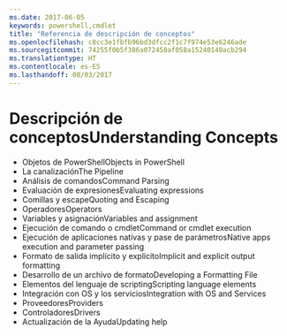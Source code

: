```yaml
---
ms.date: 2017-06-05
keywords: powershell,cmdlet
title: "Referencia de descripción de conceptos"
ms.openlocfilehash: c8cc3e1fbfb96bd3dfcc2f1c7f974e53e6246ade
ms.sourcegitcommit: 74255f0b5f386a072458af058a15240140acb294
ms.translationtype: HT
ms.contentlocale: es-ES
ms.lasthandoff: 08/03/2017
---
```

# <a name="understanding-concepts"></a><span data-ttu-id="53ff3-103">Descripción de conceptos</span><span class="sxs-lookup"><span data-stu-id="53ff3-103">Understanding Concepts</span></span>

*  <span data-ttu-id="53ff3-104">Objetos de PowerShell</span><span class="sxs-lookup"><span data-stu-id="53ff3-104">Objects in PowerShell</span></span>  
*  <span data-ttu-id="53ff3-105">La canalización</span><span class="sxs-lookup"><span data-stu-id="53ff3-105">The Pipeline</span></span>
*  <span data-ttu-id="53ff3-106">Análisis de comandos</span><span class="sxs-lookup"><span data-stu-id="53ff3-106">Command Parsing</span></span>
*  <span data-ttu-id="53ff3-107">Evaluación de expresiones</span><span class="sxs-lookup"><span data-stu-id="53ff3-107">Evaluating expressions</span></span>
*  <span data-ttu-id="53ff3-108">Comillas y escape</span><span class="sxs-lookup"><span data-stu-id="53ff3-108">Quoting and Escaping</span></span>
*  <span data-ttu-id="53ff3-109">Operadores</span><span class="sxs-lookup"><span data-stu-id="53ff3-109">Operators</span></span>
*  <span data-ttu-id="53ff3-110">Variables y asignación</span><span class="sxs-lookup"><span data-stu-id="53ff3-110">Variables and assignment</span></span>
*  <span data-ttu-id="53ff3-111">Ejecución de comando o cmdlet</span><span class="sxs-lookup"><span data-stu-id="53ff3-111">Command or cmdlet execution</span></span>
*  <span data-ttu-id="53ff3-112">Ejecución de aplicaciones nativas y pase de parámetros</span><span class="sxs-lookup"><span data-stu-id="53ff3-112">Native apps execution and parameter passing</span></span>
*  <span data-ttu-id="53ff3-113">Formato de salida implícito y explícito</span><span class="sxs-lookup"><span data-stu-id="53ff3-113">Implicit and explicit output formatting</span></span>
*  <span data-ttu-id="53ff3-114">Desarrollo de un archivo de formato</span><span class="sxs-lookup"><span data-stu-id="53ff3-114">Developing a Formatting File</span></span>
*  <span data-ttu-id="53ff3-115">Elementos del lenguaje de scripting</span><span class="sxs-lookup"><span data-stu-id="53ff3-115">Scripting language elements</span></span>
*  <span data-ttu-id="53ff3-116">Integración con OS y los servicios</span><span class="sxs-lookup"><span data-stu-id="53ff3-116">Integration with OS and Services</span></span>
*  <span data-ttu-id="53ff3-117">Proveedores</span><span class="sxs-lookup"><span data-stu-id="53ff3-117">Providers</span></span>
*  <span data-ttu-id="53ff3-118">Controladores</span><span class="sxs-lookup"><span data-stu-id="53ff3-118">Drivers</span></span>
*  <span data-ttu-id="53ff3-119">Actualización de la Ayuda</span><span class="sxs-lookup"><span data-stu-id="53ff3-119">Updating help</span></span> 

